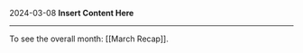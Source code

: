 2024-03-08
__Insert Content Here__
_______________________
To see the overall month: [[March Recap]].